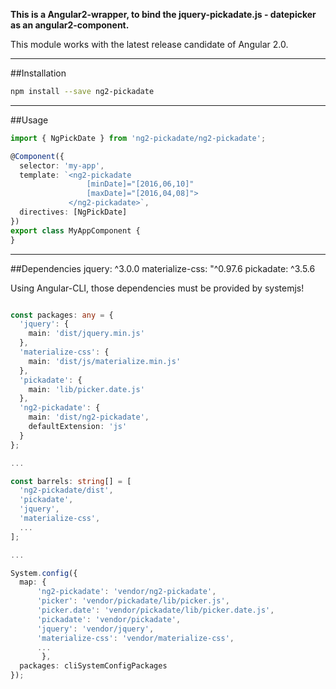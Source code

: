 ﻿**This is a Angular2-wrapper, to bind the jquery-pickadate.js - datepicker as an angular2-component.**

This module works with the latest release candidate of Angular 2.0.

------------
##Installation
 
 ```bash
 npm install --save ng2-pickadate
 ```

------------
##Usage

 ```typescript
 import { NgPickDate } from 'ng2-pickadate/ng2-pickadate';
 
 @Component({
   selector: 'my-app',
   template: `<ng2-pickadate
                  [minDate]="[2016,06,10]"
                  [maxDate]="[2016,04,08]">
              </ng2-pickadate>`,
   directives: [NgPickDate]
 })
 export class MyAppComponent {
 }
 
 ```


------------
##Dependencies
    jquery: ^3.0.0
    materialize-css: "^0.97.6
    pickadate: ^3.5.6
    
Using Angular-CLI, those dependencies must be provided by systemjs!
    
```typescript

const packages: any = {
  'jquery': {
    main: 'dist/jquery.min.js'
  },
  'materialize-css': {
    main: 'dist/js/materialize.min.js'
  },
  'pickadate': {
    main: 'lib/picker.date.js'
  },
  'ng2-pickadate': {
    main: 'dist/ng2-pickadate',
    defaultExtension: 'js'
  }
};

...

const barrels: string[] = [
  'ng2-pickadate/dist',
  'pickadate', 
  'jquery', 
  'materialize-css',
  ...
];

...

System.config({
  map: {
      'ng2-pickadate': 'vendor/ng2-pickadate',
      'picker': 'vendor/pickadate/lib/picker.js',
      'picker.date': 'vendor/pickadate/lib/picker.date.js',
      'pickadate': 'vendor/pickadate',
      'jquery': 'vendor/jquery',
      'materialize-css': 'vendor/materialize-css',
      ...
       },
  packages: cliSystemConfigPackages
});
```

